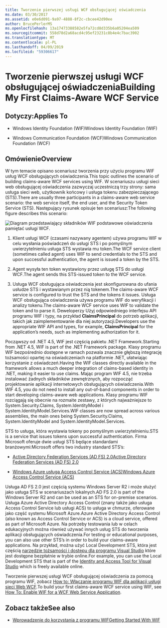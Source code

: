 ```yaml
---
title: Tworzenie pierwszej usługi WCF obsługującej oświadczenia
ms.date: 03/30/2017
ms.assetid: e0e6d091-9a97-4888-8f2c-cbcee42d90ee
author: BrucePerlerMS
ms.openlocfilehash: 13a17473388582e5fa72cd8d335b6a05204ea509
ms.sourcegitcommit: 558d78d2a68acd4c95ef23231c8b4e4c7bac3902
ms.translationtype: MT
ms.contentlocale: pl-PL
ms.lasthandoff: 04/09/2019
ms.locfileid: "59306617"
---
```

# <a name="building-my-first-claims-aware-wcf-service"></a><span data-ttu-id="a0242-102">Tworzenie pierwszej usługi WCF obsługującej oświadczenia</span><span class="sxs-lookup"><span data-stu-id="a0242-102">Building My First Claims-Aware WCF Service</span></span>
## <a name="applies-to"></a><span data-ttu-id="a0242-103">Dotyczy:</span><span class="sxs-lookup"><span data-stu-id="a0242-103">Applies To</span></span>  
  
-   <span data-ttu-id="a0242-104">Windows Identity Foundation (WIF)</span><span class="sxs-lookup"><span data-stu-id="a0242-104">Windows Identity Foundation (WIF)</span></span>  
  
-   <span data-ttu-id="a0242-105">Windows Communication Foundation (WCF)</span><span class="sxs-lookup"><span data-stu-id="a0242-105">Windows Communication Foundation (WCF)</span></span>  
  
## <a name="overview"></a><span data-ttu-id="a0242-106">Omówienie</span><span class="sxs-lookup"><span data-stu-id="a0242-106">Overview</span></span>  
 <span data-ttu-id="a0242-107">W tym temacie opisano scenariusz tworzenia przy użyciu programu WIF usług WCF obsługujących oświadczenia.</span><span class="sxs-lookup"><span data-stu-id="a0242-107">This topic outlines the scenario of building claims-aware WCF services using WIF.</span></span> <span data-ttu-id="a0242-108">W scenariuszu usługi sieci web obsługującej oświadczenia zazwyczaj uczestniczą trzy strony: sama usługa sieci web, użytkownik końcowy i usługa tokenu zabezpieczającego (STS).</span><span class="sxs-lookup"><span data-stu-id="a0242-108">There are usually three participants in a claims-aware web service scenario: the web service itself, the end user, and the Security Token Service (STS).</span></span> <span data-ttu-id="a0242-109">Następujący rysunek opisuje ten scenariusz:</span><span class="sxs-lookup"><span data-stu-id="a0242-109">The following figure describes this scenario:</span></span>  
  
 ![Diagram przedstawiający składników WIF podstawowe oświadczenia pamiętać usługi WCF.](./media/building-my-first-claims-aware-wcf-service/windows-identify-foundation-basic-claims-aware-windows-communication-foundation-service.gif)  
  
1. <span data-ttu-id="a0242-111">Klient usługi WCF (czasami nazywany agentem) używa programu WIF w celu wysłania poświadczeń do usługi STS i po pomyślnym uwierzytelnieniu usługa STS wystawia mu token.</span><span class="sxs-lookup"><span data-stu-id="a0242-111">The WCF service client (sometimes called agent) uses WIF to send credentials to the STS and upon successful authentication, the agent is issued a token by the STS.</span></span>  
  
2. <span data-ttu-id="a0242-112">Agent wysyła ten token wystawiony przez usługę STS do usługi WCF.</span><span class="sxs-lookup"><span data-stu-id="a0242-112">The agent sends this STS-issued token to the WCF service.</span></span>  
  
3. <span data-ttu-id="a0242-113">Usługa WCF obsługująca oświadczenia jest skonfigurowana do ufania usłudze STS i wystawianym przez nią tokenem.</span><span class="sxs-lookup"><span data-stu-id="a0242-113">The claims-aware WCF service is configured to trust the STS and the tokens it issues.</span></span> <span data-ttu-id="a0242-114">Usługa WCF obsługująca oświadczenia używa programu WIF do weryfikacji i analizy tokenu.</span><span class="sxs-lookup"><span data-stu-id="a0242-114">The claims-aware WCF service uses WIF to validate the token and to parse it.</span></span> <span data-ttu-id="a0242-115">Deweloperzy Użyj odpowiedniego interfejsu API programu WIF i typy, na przykład **ClaimsPrincipal** do potrzeb aplikacji, takich jak zaimplementowanie dla niej autoryzacji.</span><span class="sxs-lookup"><span data-stu-id="a0242-115">Developers use the appropriate WIF API and types, for example, **ClaimsPrincipal** for the application’s needs, such as implementing authorization for it.</span></span>  
  
 <span data-ttu-id="a0242-116">Począwszy od .NET 4.5, WIF jest częścią pakietu .NET Framework.</span><span class="sxs-lookup"><span data-stu-id="a0242-116">Starting from .NET 4.5, WIF is part of the .NET Framework package.</span></span> <span data-ttu-id="a0242-117">Klasy programu WIF bezpośrednio dostępne w ramach pozwala znacznie głębszą integrację tożsamości opartej na oświadczeniach na platformie .NET, ułatwiając korzystanie z oświadczeń.</span><span class="sxs-lookup"><span data-stu-id="a0242-117">Having the WIF classes directly available in the framework allows a much deeper integration of claims-based identity in .NET, making it easier to use claims.</span></span> <span data-ttu-id="a0242-118">Mając program WIF 4.5, nie trzeba instalować żadnych składników zewnętrznych, aby rozpocząć projektowanie aplikacji internetowych obsługujących oświadczenia.</span><span class="sxs-lookup"><span data-stu-id="a0242-118">With WIF 4.5, you do not need to install any out-of-band components in order to start developing claims-aware web applications.</span></span> <span data-ttu-id="a0242-119">Klasy programu WIF rozciągają się obecnie na rozmaite zestawy, z których najważniejsze to System.Security.Claims, System.IdentityModel i System.IdentityModel.Services.</span><span class="sxs-lookup"><span data-stu-id="a0242-119">WIF classes are now spread across various assemblies, the main ones being System.Security.Claims, System.IdentityModel and System.IdentityModel.Services.</span></span>  
  
 <span data-ttu-id="a0242-120">STS to usługa, która wystawia tokeny po pomyślnym uwierzytelnieniu.</span><span class="sxs-lookup"><span data-stu-id="a0242-120">STS is a service that issues tokens upon successful authentication.</span></span> <span data-ttu-id="a0242-121">Firma Microsoft oferuje dwie usługi STS będące standardami branżowymi:</span><span class="sxs-lookup"><span data-stu-id="a0242-121">Microsoft offers two industry standard STS’s:</span></span>  
  
-   [<span data-ttu-id="a0242-122">Active Directory Federation Services (AD FS) 2.0</span><span class="sxs-lookup"><span data-stu-id="a0242-122">Active Directory Federation Services (AD FS) 2.0</span></span>](https://go.microsoft.com/fwlink/?LinkID=247516)
  
-   [<span data-ttu-id="a0242-123">Windows Azure usługa Access Control Service (ACS)</span><span class="sxs-lookup"><span data-stu-id="a0242-123">Windows Azure Access Control Service (ACS)</span></span>](https://go.microsoft.com/fwlink/?LinkID=247517)
  
 <span data-ttu-id="a0242-124">Usługa AD FS 2.0 jest częścią systemu Windows Server R2 i może służyć jako usługa STS w scenariuszach lokalnych.</span><span class="sxs-lookup"><span data-stu-id="a0242-124">AD FS 2.0 is part of the Windows Server R2 and can be used as an STS for on-premise scenarios.</span></span> <span data-ttu-id="a0242-125">Usługa Azure Active Directory Access Control (znany także jako usługa Access Control Service lub usługi ACS) to usługa w chmurze, oferowane jako część systemu Microsoft Azure.</span><span class="sxs-lookup"><span data-stu-id="a0242-125">Azure Active Directory Access Control (also known as Access Control Service or ACS) is a cloud service, offered as part of Microsoft Azure.</span></span> <span data-ttu-id="a0242-126">Na potrzeby testowania lub w celach edukacyjnych można również używać innych usług STS do tworzenia aplikacji obsługujących oświadczenia.</span><span class="sxs-lookup"><span data-stu-id="a0242-126">For testing or educational purposes, you can also use other STS’s in order to build your claims-aware applications.</span></span> <span data-ttu-id="a0242-127">Na przykład, można użyć Local Development STS, która jest częścią [narzędzie tożsamości i dostępu dla programu Visual Studio](https://go.microsoft.com/fwlink/?LinkID=245849) które jest dostępne bezpłatnie w trybie online.</span><span class="sxs-lookup"><span data-stu-id="a0242-127">For example, you can use the Local Development STS that is part of the [Identity and Access Tool for Visual Studio](https://go.microsoft.com/fwlink/?LinkID=245849) which is freely available online.</span></span>  
  
 <span data-ttu-id="a0242-128">Tworzenie pierwszej usługi WCF obsługującej oświadczenia za pomocą programu WIF, zobacz [How to: Włączanie programu WIF dla aplikacji usługi sieci Web WCF](../../../docs/framework/security/how-to-enable-wif-for-a-wcf-web-service-application.md).</span><span class="sxs-lookup"><span data-stu-id="a0242-128">To build your first claims-aware WCF service using WIF, see [How To: Enable WIF for a WCF Web Service Application](../../../docs/framework/security/how-to-enable-wif-for-a-wcf-web-service-application.md).</span></span>
  
## <a name="see-also"></a><span data-ttu-id="a0242-129">Zobacz także</span><span class="sxs-lookup"><span data-stu-id="a0242-129">See also</span></span>

- [<span data-ttu-id="a0242-130">Wprowadzenie do korzystania z programu WIF</span><span class="sxs-lookup"><span data-stu-id="a0242-130">Getting Started With WIF</span></span>](../../../docs/framework/security/getting-started-with-wif.md)
